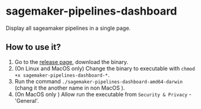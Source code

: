 # sagemaker-pipelines-dashboard

Display all sageamaker pipelines in a single page.

## How to use it?

1. Go to the [release page](https://github.com/zhangyuan/sagemaker-pipelines-dashboard), download the binary.
2. (On Linux and MacOS only) Change the binary to executable with `chmod +x sagemaker-pipelines-dashboard-*`.
3. Run the command `./sagemaker-pipelines-dashboard-amd64-darwin` (chang it the another name in non MacOS ).
3. (On MacOS only ) Allow run the executable from `Security & Privacy` - 'General'.
